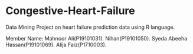# Congestive-Heart-Failure
Data Mining Project on heart failure prediction data using R language.

Member Name:
Mahnoor Ali(P19101031).
Nihan(P19101050).
Syeda Abeeha Hassan(P19101069).
Alija Faiz(P1710003).
